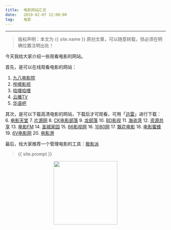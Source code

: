 ```yaml
---              
title:  电影网站汇总
date:   2019-02-07 12:00:00
tag:    电影
---
```


***
> 版权声明：本文为 {{ site.name }} 原创文章，可以随意转载，但必须在明确位置注明出处！

今天我给大家介绍一些观看电影的网站。

首先，是可以在线观看电影的网站：
1. <a href="https://www.ys98.net/">九八电影院</a>
2. <a href="https://bde4.com">哔嘀影视</a>
3. <a href="http://www.halihali.in/">哈哩哈哩</a>
4. <a href="https://www.yunbtv.com/">云播TV</a>
5. <a href="http://wx.hyb3333.com/">华语吧</a>

其次，是可以下载高清电影的网站，下载后才可观看，可用「<a href="http://www.xunlei.com/">迅雷</a>」进行下载：
6. <a href="https://www.dy2018.com/">电影天堂</a>
7. <a href="http://pianyuan.net/">片源网</a>
8. <a href="http://www.ck180.net/">CK电影部落</a>
9. <a href="http://www.lbldy.com/">龙部落</a>
10. <a href="https://www.bd-film.cc/">BD影视</a>
11. <a href="http://www.hdwan.net/">海盗湾</a>
12. <a href="http://www.ed2000.com/type/%E7%94%B5%E5%BD%B1">资源共享</a>
13. <a href="http://dianying.fm/discovery/lovelace/">电影FM</a>
14. <a href="http://www.cnscg.com/">圣城家园</a>
15. <a href="https://www.66ys.tv/">66影视网</a>
16. <a href="https://www.1080.cn/">1080网</a>
17. <a href="https://www.piaohua.com/">飘花电影</a>
18. <a href="https://www.dybee.tv/">电影蜜蜂</a>
19. <a href="http://www.6vhao.tv/">6V电影网</a>
20. <a href="http://www.dygang.net/">电影港</a>

最后，给大家推荐一个管理电影的工具：<a href="http://www.jeenpi.com/">极影派</a>


> {{ site.prompt }}    

<div  align="center">       
<img src="https://rengui520.github.io/images/wechart.jpg" width = "200" height = "200"/> 